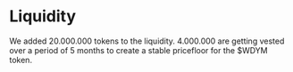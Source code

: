 # Liquidity

We added 20.000.000 tokens to the liquidity. 4.000.000 are getting vested over a period of 5 months to create a stable pricefloor for the $WDYM token.&#x20;
